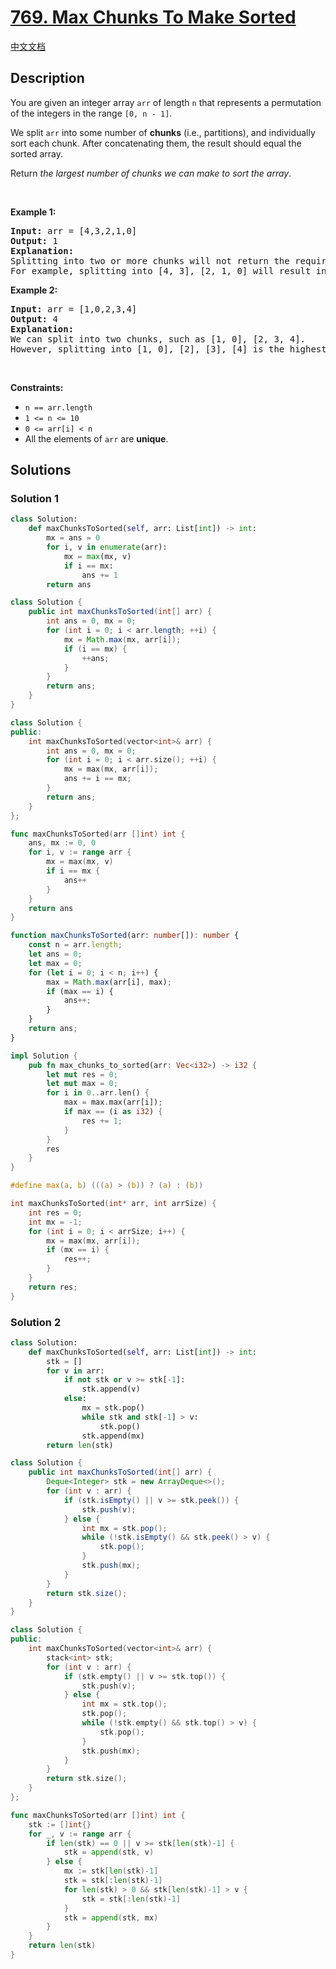 # [769. Max Chunks To Make Sorted](https://leetcode.com/problems/max-chunks-to-make-sorted)

[中文文档](/solution/0700-0799/0769.Max%20Chunks%20To%20Make%20Sorted/README.md)

<!-- tags:Stack,Greedy,Array,Sorting,Monotonic Stack -->

<!-- difficulty:Medium -->

## Description

<p>You are given an integer array <code>arr</code> of length <code>n</code> that represents a permutation of the integers in the range <code>[0, n - 1]</code>.</p>

<p>We split <code>arr</code> into some number of <strong>chunks</strong> (i.e., partitions), and individually sort each chunk. After concatenating them, the result should equal the sorted array.</p>

<p>Return <em>the largest number of chunks we can make to sort the array</em>.</p>

<p>&nbsp;</p>
<p><strong class="example">Example 1:</strong></p>

<pre>
<strong>Input:</strong> arr = [4,3,2,1,0]
<strong>Output:</strong> 1
<strong>Explanation:</strong>
Splitting into two or more chunks will not return the required result.
For example, splitting into [4, 3], [2, 1, 0] will result in [3, 4, 0, 1, 2], which isn&#39;t sorted.
</pre>

<p><strong class="example">Example 2:</strong></p>

<pre>
<strong>Input:</strong> arr = [1,0,2,3,4]
<strong>Output:</strong> 4
<strong>Explanation:</strong>
We can split into two chunks, such as [1, 0], [2, 3, 4].
However, splitting into [1, 0], [2], [3], [4] is the highest number of chunks possible.
</pre>

<p>&nbsp;</p>
<p><strong>Constraints:</strong></p>

<ul>
	<li><code>n == arr.length</code></li>
	<li><code>1 &lt;= n &lt;= 10</code></li>
	<li><code>0 &lt;= arr[i] &lt; n</code></li>
	<li>All the elements of <code>arr</code> are <strong>unique</strong>.</li>
</ul>

## Solutions

### Solution 1

<!-- tabs:start -->

```python
class Solution:
    def maxChunksToSorted(self, arr: List[int]) -> int:
        mx = ans = 0
        for i, v in enumerate(arr):
            mx = max(mx, v)
            if i == mx:
                ans += 1
        return ans
```

```java
class Solution {
    public int maxChunksToSorted(int[] arr) {
        int ans = 0, mx = 0;
        for (int i = 0; i < arr.length; ++i) {
            mx = Math.max(mx, arr[i]);
            if (i == mx) {
                ++ans;
            }
        }
        return ans;
    }
}
```

```cpp
class Solution {
public:
    int maxChunksToSorted(vector<int>& arr) {
        int ans = 0, mx = 0;
        for (int i = 0; i < arr.size(); ++i) {
            mx = max(mx, arr[i]);
            ans += i == mx;
        }
        return ans;
    }
};
```

```go
func maxChunksToSorted(arr []int) int {
	ans, mx := 0, 0
	for i, v := range arr {
		mx = max(mx, v)
		if i == mx {
			ans++
		}
	}
	return ans
}
```

```ts
function maxChunksToSorted(arr: number[]): number {
    const n = arr.length;
    let ans = 0;
    let max = 0;
    for (let i = 0; i < n; i++) {
        max = Math.max(arr[i], max);
        if (max == i) {
            ans++;
        }
    }
    return ans;
}
```

```rust
impl Solution {
    pub fn max_chunks_to_sorted(arr: Vec<i32>) -> i32 {
        let mut res = 0;
        let mut max = 0;
        for i in 0..arr.len() {
            max = max.max(arr[i]);
            if max == (i as i32) {
                res += 1;
            }
        }
        res
    }
}
```

```c
#define max(a, b) (((a) > (b)) ? (a) : (b))

int maxChunksToSorted(int* arr, int arrSize) {
    int res = 0;
    int mx = -1;
    for (int i = 0; i < arrSize; i++) {
        mx = max(mx, arr[i]);
        if (mx == i) {
            res++;
        }
    }
    return res;
}
```

<!-- tabs:end -->

### Solution 2

<!-- tabs:start -->

```python
class Solution:
    def maxChunksToSorted(self, arr: List[int]) -> int:
        stk = []
        for v in arr:
            if not stk or v >= stk[-1]:
                stk.append(v)
            else:
                mx = stk.pop()
                while stk and stk[-1] > v:
                    stk.pop()
                stk.append(mx)
        return len(stk)
```

```java
class Solution {
    public int maxChunksToSorted(int[] arr) {
        Deque<Integer> stk = new ArrayDeque<>();
        for (int v : arr) {
            if (stk.isEmpty() || v >= stk.peek()) {
                stk.push(v);
            } else {
                int mx = stk.pop();
                while (!stk.isEmpty() && stk.peek() > v) {
                    stk.pop();
                }
                stk.push(mx);
            }
        }
        return stk.size();
    }
}
```

```cpp
class Solution {
public:
    int maxChunksToSorted(vector<int>& arr) {
        stack<int> stk;
        for (int v : arr) {
            if (stk.empty() || v >= stk.top()) {
                stk.push(v);
            } else {
                int mx = stk.top();
                stk.pop();
                while (!stk.empty() && stk.top() > v) {
                    stk.pop();
                }
                stk.push(mx);
            }
        }
        return stk.size();
    }
};
```

```go
func maxChunksToSorted(arr []int) int {
	stk := []int{}
	for _, v := range arr {
		if len(stk) == 0 || v >= stk[len(stk)-1] {
			stk = append(stk, v)
		} else {
			mx := stk[len(stk)-1]
			stk = stk[:len(stk)-1]
			for len(stk) > 0 && stk[len(stk)-1] > v {
				stk = stk[:len(stk)-1]
			}
			stk = append(stk, mx)
		}
	}
	return len(stk)
}
```

<!-- tabs:end -->

<!-- end -->
